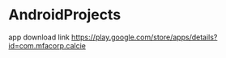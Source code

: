 # AndroidProjects
app download link
https://play.google.com/store/apps/details?id=com.mfacorp.calcie
